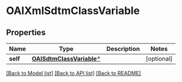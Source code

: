 # OAIXmlSdtmClassVariable

## Properties
Name | Type | Description | Notes
------------ | ------------- | ------------- | -------------
**self** | [**OAISdtmClassVariable***](OAISdtmClassVariable.md) |  | [optional] 

[[Back to Model list]](../README.md#documentation-for-models) [[Back to API list]](../README.md#documentation-for-api-endpoints) [[Back to README]](../README.md)



